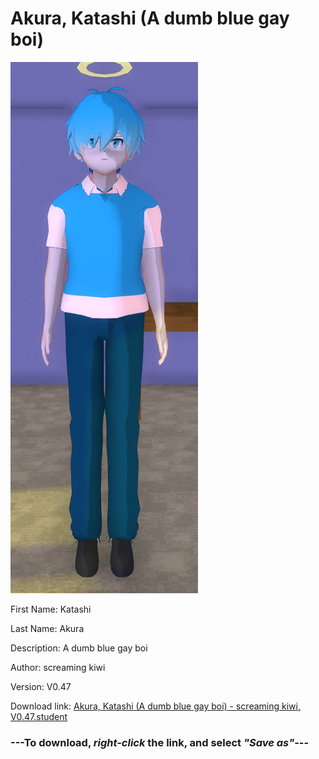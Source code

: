 # Akura, Katashi (A dumb blue gay boi)

<img src="https://raw.githubusercontent.com/Arbiter1223/Daigaku-Gurashi-Custom-Students/master/Students/Files/Akura%2C%20Katashi%20(A%20dumb%20blue%20gay%20boi).png" title="Akura, Katashi (A dumb blue gay boi) - screaming kiwi, V0.47">

First Name: Katashi

Last Name: Akura

Description: A dumb blue gay boi

Author: screaming kiwi

Version: V0.47

Download link: <a href="https://raw.githubusercontent.com/Arbiter1223/Daigaku-Gurashi-Custom-Students/master/Students/Files/Akura%2C%20Katashi%20(A%20dumb%20blue%20gay%20boi)%20-%20screaming%20kiwi%2C%20V0.47.student">Akura, Katashi (A dumb blue gay boi) - screaming kiwi, V0.47.student</a>

### ---**To download, _right-click_ the link, and select _"Save as"_**---
